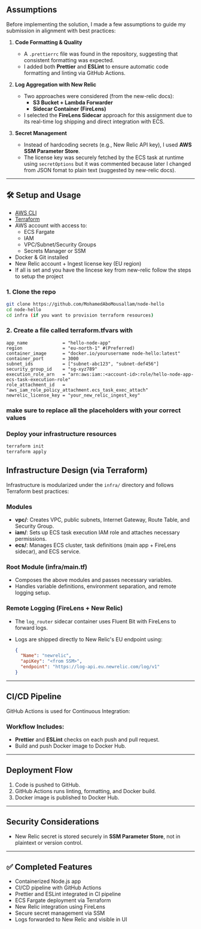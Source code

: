 ## Assumptions

Before implementing the solution, I made a few assumptions to guide my submission in alignment with best practices:

1. **Code Formatting & Quality**
   - A `.prettierrc` file was found in the repository, suggesting that consistent formatting was expected.
   - I added both **Prettier** and **ESLint** to ensure automatic code formatting and linting via GitHub Actions.

2. **Log Aggregation with New Relic**
   - Two approaches were considered (from the new-relic docs):
     - **S3 Bucket + Lambda Forwarder**
     - **Sidecar Container (FireLens)**
   - I selected the **FireLens Sidecar** approach for this assignment due to its real-time log shipping and direct integration with ECS.
3. **Secret Management**
   - Instead of hardcoding secrets (e.g., New Relic API key), I used **AWS SSM Parameter Store**.
   - The license key was securely fetched by the ECS task at runtime using `secretOptions` but it was commented because later I changed from JSON fomat to plain text (suggested by new-relic docs).

---

## 🛠️ Setup and Usage

- [AWS CLI](https://docs.aws.amazon.com/cli/latest/userguide/install-cliv2.html)
- [Terraform](https://developer.hashicorp.com/terraform/downloads)
- AWS account with access to:
  - ECS Fargate
  - IAM
  - VPC/Subnet/Security Groups
  - Secrets Manager or SSM
- Docker & Git installed
- New Relic account + Ingest license key (EU region)
- If all is set and you have the lincese key from new-relic follow the steps to setup the project

### 1. Clone the repo

```bash
git clone https://github.com/MohamedAboMousallam/node-hello
cd node-hello
cd infra (if you want to provision terraform resources)
```

### 2. Create a file called terraform.tfvars with

```HCL
app_name             = "hello-node-app"
region               = "eu-north-1" #(Preferred)
container_image      = "docker.io/yourusername node-hello:latest"
container_port       = 3000
subnet_ids           = ["subnet-abc123", "subnet-def456"]
security_group_id    = "sg-xyz789"
execution_role_arn   = "arn:aws:iam::<account-id>:role/hello-node-app-ecs-task-execution-role"
role_attachment_id   = "aws_iam_role_policy_attachment.ecs_task_exec_attach"
newrelic_license_key = "your_new_relic_ingest_key"
```

### make sure to replace all the placeholders with your correct values

### Deploy your infrastructure resources

```bash
terraform init
terraform apply
```

## Infrastructure Design (via Terraform)

Infrastructure is modularized under the `infra/` directory and follows Terraform best practices:

### Modules

- **vpc/**: Creates VPC, public subnets, Internet Gateway, Route Table, and Security Group.
- **iam/**: Sets up ECS task execution IAM role and attaches necessary permissions.
- **ecs/**: Manages ECS cluster, task definitions (main app + FireLens sidecar), and ECS service.

### Root Module (infra/main.tf)

- Composes the above modules and passes necessary variables.
- Handles variable definitions, environment separation, and remote logging setup.

### Remote Logging (FireLens + New Relic)

- The `log_router` sidecar container uses Fluent Bit with FireLens to forward logs.
- Logs are shipped directly to New Relic's EU endpoint using:

  ```json
  {
    "Name": "newrelic",
    "apiKey": "<from SSM>",
    "endpoint": "https://log-api.eu.newrelic.com/log/v1"
  }
  ```

---

## CI/CD Pipeline

GitHub Actions is used for Continuous Integration:

### Workflow Includes:

- **Prettier** and **ESLint** checks on each push and pull request.
- Build and push Docker image to Docker Hub.

---

## Deployment Flow

1. Code is pushed to GitHub.
2. GitHub Actions runs linting, formatting, and Docker build.
3. Docker image is published to Docker Hub.

---

## Security Considerations

- New Relic secret is stored securely in **SSM Parameter Store**, not in plaintext or version control.

---

## ✅ Completed Features

- Containerized Node.js app
- CI/CD pipeline with GitHub Actions
- Prettier and ESLint integrated in CI pipeline
- ECS Fargate deployment via Terraform
- New Relic integration using FireLens
- Secure secret management via SSM
- Logs forwarded to New Relic and visible in UI
